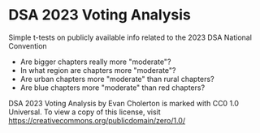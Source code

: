 # DSA 2023 Voting Analysis
Simple t-tests on publicly available info related to the 2023 DSA National Convention

- Are bigger chapters really more "moderate"?
- In what region are chapters more "moderate"?
- Are urban chapters more "moderate" than rural chapters?
- Are blue chapters more "moderate" than red chapters?

DSA 2023 Voting Analysis by Evan Cholerton is marked with CC0 1.0 Universal. To view a copy of this license, visit https://creativecommons.org/publicdomain/zero/1.0/
